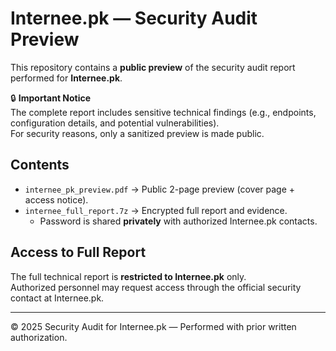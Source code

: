 # Internee.pk — Security Audit Preview

This repository contains a **public preview** of the security audit report performed for **Internee.pk**.

🔒 **Important Notice**  
The complete report includes sensitive technical findings (e.g., endpoints, configuration details, and potential vulnerabilities).  
For security reasons, only a sanitized preview is made public.  

## Contents
- `internee_pk_preview.pdf` → Public 2-page preview (cover page + access notice).
- `internee_full_report.7z` → Encrypted full report and evidence.  
  - Password is shared **privately** with authorized Internee.pk contacts.  

## Access to Full Report
The full technical report is **restricted to Internee.pk** only.  
Authorized personnel may request access through the official security contact at Internee.pk.  

---

© 2025 Security Audit for Internee.pk — Performed with prior written authorization.
